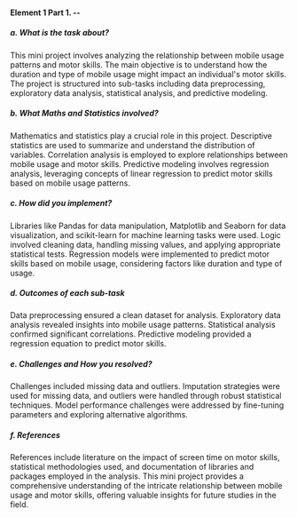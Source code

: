 #### Element 1 Part 1. --

##### a. What is the task about?
This mini project involves analyzing the relationship between mobile usage patterns and motor skills. The main objective is to understand how the duration and type of mobile usage might impact an individual's motor skills. The project is structured into sub-tasks including data preprocessing, exploratory data analysis, statistical analysis, and predictive modeling.

##### b. What Maths and Statistics involved?
Mathematics and statistics play a crucial role in this project. Descriptive statistics are used to summarize and understand the distribution of variables. Correlation analysis is employed to explore relationships between mobile usage and motor skills. Predictive modeling involves regression analysis, leveraging concepts of linear regression to predict motor skills based on mobile usage patterns.

##### c. How did you implement?
Libraries like Pandas for data manipulation, Matplotlib and Seaborn for data visualization, and scikit-learn for machine learning tasks were used. Logic involved cleaning data, handling missing values, and applying appropriate statistical tests. Regression models were implemented to predict motor skills based on mobile usage, considering factors like duration and type of usage.

##### d. Outcomes of each sub-task
Data preprocessing ensured a clean dataset for analysis. Exploratory data analysis revealed insights into mobile usage patterns. Statistical analysis confirmed significant correlations. Predictive modeling provided a regression equation to predict motor skills.

##### e. Challenges and How you resolved?
Challenges included missing data and outliers. Imputation strategies were used for missing data, and outliers were handled through robust statistical techniques. Model performance challenges were addressed by fine-tuning parameters and exploring alternative algorithms.

##### f. References
References include literature on the impact of screen time on motor skills, statistical methodologies used, and documentation of libraries and packages employed in the analysis.
This mini project provides a comprehensive understanding of the intricate relationship between mobile usage and motor skills, offering valuable insights for future studies in the field.
